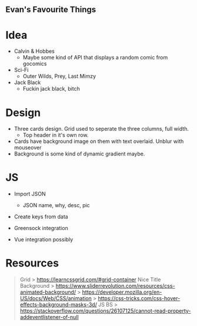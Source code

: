 ## Evan's Favourite Things

# Idea
- Calvin & Hobbes
    - Maybe some kind of API that displays a random comic from gocomics
- Sci-Fi
    - Outer Wilds, Prey, Last Mimzy
- Jack Black
    - Fuckin jack black, bitch

# Design

- Three cards design. Grid used to seperate the three columns, full width.
    - Top header in it's own row.
- Cards have background image on them with text overlaid. Unblur with mouseover
- Background is some kind of dynamic gradient maybe. 

# JS

- Import JSON
    - JSON name, why, desc, pic
- Create keys from data

- Greensock integration
- Vue integration possibly

# Resources
> Grid
    > https://learncssgrid.com/#grid-container
> Nice Title Background
    > https://www.sliderrevolution.com/resources/css-animated-background/
    > https://developer.mozilla.org/en-US/docs/Web/CSS/animation
    > https://css-tricks.com/css-hover-effects-background-masks-3d/
> JS BS
    > https://stackoverflow.com/questions/26107125/cannot-read-property-addeventlistener-of-null